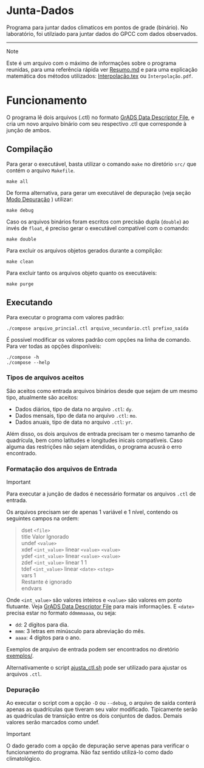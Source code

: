 # Junta-Dados
Programa para juntar dados climaticos em pontos de grade (binário).
No laboratório, foi utilziado para juntar dados do GPCC com dados observados.

---
> [!NOTE]
> Este é um arquivo com o máximo de informações sobre o programa reunidas, para uma referência rápida ver [Resumo.md](Resumo.md) e para uma explicação matemática dos métodos utilizados: [Interpolação.tex](Interpolação.tex) ou `Interpolação.pdf`.

# Funcionamento

O programa lê dois arquivos (.ctl) no formato [GrADS Data Descriptor File](http://cola.gmu.edu/grads/gadoc/descriptorfile.html),
e cria um novo arquivo binário com seu respectivo .ctl que corresponde à junção de ambos.

## Compilação
Para gerar o executável, basta utilizar o comando `make` no diretório `src/` que contém o arquivo `Makefile`.

    make all

De forma alternativa, para gerar um executável de depuração (veja seção [Modo Depuração](#depuração) ) utilizar:

    make debug

Caso os arquivos binários foram escritos com precisão dupla (`double`) ao invés de `float`, é preciso gerar o executável compatível com o comando:

    make double

Para excluir os arquivos objetos gerados durante a compilção:

    make clean

Para excluir tanto os arquivos objeto quanto os executáveis:

    make purge
    
## Executando
Para executar o programa com valores padrão:

    ./compose arquivo_princial.ctl arquivo_secundario.ctl prefixo_saída
    
É possível modificar os valores padrão com opções na linha de comando. Para ver todas as opções disponĩveis:

    ./compose -h
    ./compose --help

### Tipos de arquivos aceitos

São aceitos como entrada arquivos binários desde que sejam de um mesmo tipo, atualmente são aceitos:
 
 - Dados diários, tipo de data no arquivo `.ctl`: `dy`.
 - Dados mensais, tipo de data no arquivo `.ctl`: `mo`.
 - Dados anuais, tipo de data no arquivo `.ctl`: `yr`.

Além disso, os dois arquivos de entrada precisam ter o mesmo tamanho de quadrícula, bem como latitudes e longitudes inicais compatíveis.
Caso alguma das restrições não sejam atendidas, o programa acusrá o erro encontrado.

### Formatação dos arquivos de Entrada

> [!IMPORTANT]
> Para executar a junção de dados é necessário formatar os arquivos `.ctl` de entrada.

Os arquivos precisam ser de apenas 1 variável e 1 nível, contendo os seguintes campos na ordem:

> dset `<file>`  
> title Valor Ignorado  
> undef `<value>`  
> xdef `<int_value>` linear `<value>` `<value>`  
> ydef `<int_value>` linear `<value>` `<value>`  
> zdef `<int_value>` linear 1 1  
> tdef `<int_value>` linear `<date>` `<step>`  
> vars 1  
> <name>  Restante é ignorado  
> endvars

Onde `<int_value>` são valores inteiros e `<value>` são valores em ponto flutuante. Veja [GrADS Data Descriptor File](http://cola.gmu.edu/grads/gadoc/descriptorfile.html) para mais informações.
E `<date>` precisa estar no formato `ddmmmaaaa`, ou seja:

 - `dd`: 2 dígitos para dia.
 - `mmm`: 3 letras em minúsculo para abreviação do mês.
 - `aaaa`: 4 dígitos para o ano.

Exemplos de arquivo de entrada podem ser encontrados no diretório [exemplos/](exemplos/).

Alternativamente o script [ajusta_ctl.sh](helper/ajusta_ctl.sh) pode ser utilizado para ajustar os arquivos `.ctl`.

### Depuração

Ao executar o script com a opção `-D` ou `--debug`, o arquivo de saída conterá apenas as quadrículas que tiveram seu valor modificado.
Tipicamente serão as quadrículas de transição entre os dois conjuntos de dados. Demais valores serão marcados como undef.

> [!IMPORTANT]
> O dado gerado com a opção de depuração serve apenas para verificar o funcionamento do programa. Não faz sentido utilizá-lo como dado climatológico.

